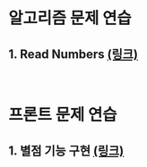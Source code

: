 # 알고리즘 문제 연습
## 1. Read Numbers [(링크)](https://github.com/JohnsonRyu/Algorithm-Test/tree/master/Algorithm/ReadNumbers)
<br>

# 프론트 문제 연습
## 1. 별점 기능 구현 [(링크)](https://github.com/JohnsonRyu/Algorithm-Test/tree/master/FrontEnd/StarRate)